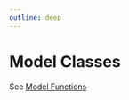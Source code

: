 ```yaml
---
outline: deep
---
```


<script setup>
import Badge from '../components/Badge.vue'

import BlockQuote from '../components/BlockQuote.vue'
</script>

# Model Classes

See [Model Functions](/guide/model-functions)
